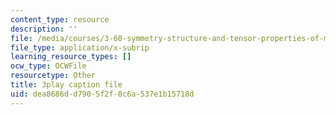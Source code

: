 ```yaml
---
content_type: resource
description: ''
file: /media/courses/3-60-symmetry-structure-and-tensor-properties-of-materials-fall-2005/dea8686dd7905f2f8c6a537e1b15718d_JyIsB5D3ZCg.vtt
file_type: application/x-subrip
learning_resource_types: []
ocw_type: OCWFile
resourcetype: Other
title: 3play caption file
uid: dea8686d-d790-5f2f-8c6a-537e1b15718d
---
```

